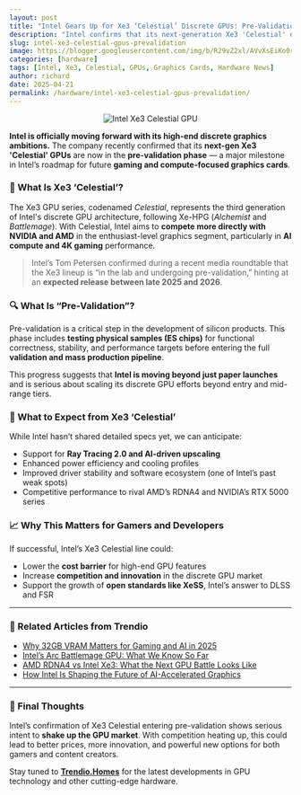 ```yaml
---
layout: post
title: "Intel Gears Up for Xe3 ‘Celestial’ Discrete GPUs: Pre-Validation Phase Begins"
description: "Intel confirms that its next-generation Xe3 'Celestial' discrete GPUs are in pre-validation, marking a major step toward future high-end gaming and compute solutions."
slug: intel-xe3-celestial-gpus-prevalidation
image: https://blogger.googleusercontent.com/img/b/R29vZ2xl/AVvXsEiKo0rEjv5M68cjzpua7Lbq3onYW9tN5TH8eYLbPipnARH6hOEvACmGU2rfrTs-LoPszffipz3RiYWtABeSHfc5dryIwxCE16DZThI1oPwt7083VkXt8srcmO1SOVg_w0SL1j1W-AM6OS7qtUyyYc-edL1ILPsRu8FhH_q6GvG86JtvlUqFox5xFwgiEx8/s1200/intel-xe3-celestial-gpus-prevalidation.jpg
categories: [hardware]
tags: [Intel, Xe3, Celestial, GPUs, Graphics Cards, Hardware News]
author: richard
date: 2025-04-21
permalink: /hardware/intel-xe3-celestial-gpus-prevalidation/
---
```


<div style="text-align: center;">
  <img src="https://blogger.googleusercontent.com/img/b/R29vZ2xl/AVvXsEiKo0rEjv5M68cjzpua7Lbq3onYW9tN5TH8eYLbPipnARH6hOEvACmGU2rfrTs-LoPszffipz3RiYWtABeSHfc5dryIwxCE16DZThI1oPwt7083VkXt8srcmO1SOVg_w0SL1j1W-AM6OS7qtUyyYc-edL1ILPsRu8FhH_q6GvG86JtvlUqFox5xFwgiEx8/s1200/intel-xe3-celestial-gpus-prevalidation.jpg" alt="Intel Xe3 Celestial GPU" />
</div>

**Intel is officially moving forward with its high-end discrete graphics ambitions.** The company recently confirmed that its **next-gen Xe3 'Celestial' GPUs** are now in the **pre-validation phase** — a major milestone in Intel’s roadmap for future **gaming and compute-focused graphics cards**.

### 🚀 What Is Xe3 ‘Celestial’?

The Xe3 GPU series, codenamed *Celestial*, represents the third generation of Intel's discrete GPU architecture, following Xe-HPG (*Alchemist* and *Battlemage*). With Celestial, Intel aims to **compete more directly with NVIDIA and AMD** in the enthusiast-level graphics segment, particularly in **AI compute and 4K gaming** performance.

> Intel’s Tom Petersen confirmed during a recent media roundtable that the Xe3 lineup is “in the lab and undergoing pre-validation,” hinting at an **expected release between late 2025 and 2026**.

### 🔍 What Is “Pre-Validation”?

Pre-validation is a critical step in the development of silicon products. This phase includes **testing physical samples (ES chips)** for functional correctness, stability, and performance targets before entering the full **validation and mass production pipeline**.

This progress suggests that **Intel is moving beyond just paper launches** and is serious about scaling its discrete GPU efforts beyond entry and mid-range tiers.

### 🎯 What to Expect from Xe3 ‘Celestial’

While Intel hasn’t shared detailed specs yet, we can anticipate:

- Support for **Ray Tracing 2.0 and AI-driven upscaling**
- Enhanced power efficiency and cooling profiles
- Improved driver stability and software ecosystem (one of Intel’s past weak spots)
- Competitive performance to rival AMD’s RDNA4 and NVIDIA’s RTX 5000 series

### 📈 Why This Matters for Gamers and Developers

If successful, Intel’s Xe3 Celestial line could:

- Lower the **cost barrier** for high-end GPU features
- Increase **competition and innovation** in the discrete GPU market
- Support the growth of **open standards like XeSS**, Intel’s answer to DLSS and FSR

---

### 🔗 Related Articles from Trendio

- [Why 32GB VRAM Matters for Gaming and AI in 2025](/hardware/why-32gb-vram-matters/)
- [Intel’s Arc Battlemage GPU: What We Know So Far](/hardware/intel-arc-battlemage-leak/)
- [AMD RDNA4 vs Intel Xe3: What the Next GPU Battle Looks Like](/hardware/amd-vs-intel-next-gen-gpu/)
- [How Intel Is Shaping the Future of AI-Accelerated Graphics](/hardware/intel-ai-graphics/)

---

### 💬 Final Thoughts

Intel’s confirmation of Xe3 Celestial entering pre-validation shows serious intent to **shake up the GPU market**. With competition heating up, this could lead to better prices, more innovation, and powerful new options for both gamers and content creators.

Stay tuned to **[Trendio.Homes](https://www.trendio.homes/)** for the latest developments in GPU technology and other cutting-edge hardware.

